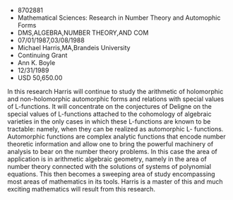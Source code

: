 
* 8702881
* Mathematical Sciences: Research in Number Theory and Automophic Forms
* DMS,ALGEBRA,NUMBER THEORY,AND COM
* 07/01/1987,03/08/1988
* Michael Harris,MA,Brandeis University
* Continuing Grant
* Ann K. Boyle
* 12/31/1989
* USD 50,650.00

In this research Harris will continue to study the arithmetic of holomorphic
and non-holomorphic automorphic forms and relations with special values of
L-functions. It will concentrate on the conjectures of Deligne on the special
values of L-functions attached to the cohomology of algebraic varieties in the
only cases in which these L-functions are known to be tractable: namely, when
they can be realized as automorphic L- functions. Automorphic functions are
complex analytic functions that encode number theoretic information and allow
one to bring the powerful machinery of analysis to bear on the number theory
problems. In this case the area of application is in arithmetic algebraic
geometry, namely in the area of number theory connected with the solutions of
systems of polynomial equations. This then becomes a sweeping area of study
encompassing most areas of mathematics in its tools. Harris is a master of this
and much exciting mathematics will result from this research.

